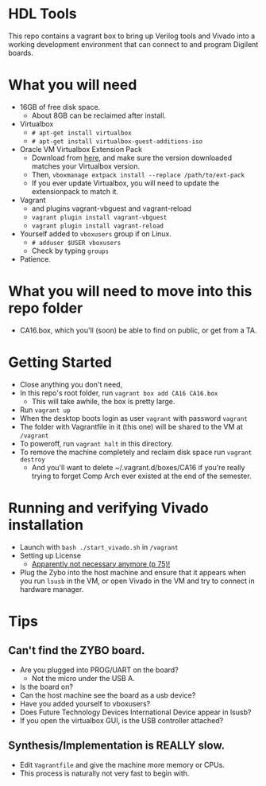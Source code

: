 # HDL Tools
This repo contains a vagrant box to bring up Verilog tools and Vivado into a
working development environment that can connect to and program Digilent boards.

# What you will need
* 16GB of free disk space.
  * About 8GB can be reclaimed after install.
* Virtualbox
  * `# apt-get install virtualbox`
  * `# apt-get install virtualbox-guest-additions-iso`
* Oracle VM Virtualbox Extension Pack
  * Download from [here](https://www.virtualbox.org/wiki/Downloads), and make sure the version downloaded matches your Virtualbox version.
  * Then, `vboxmanage extpack install --replace /path/to/ext-pack`
  * If you ever update Virtualbox, you will need to update the extensionpack to match it.
* Vagrant
  * and plugins vagrant-vbguest and vagrant-reload
  * `vagrant plugin install vagrant-vbguest`
  * `vagrant plugin install vagrant-reload`
* Yourself added to `vboxusers` group if on Linux.
  * `# adduser $USER vboxusers`
  * Check by typing `groups`
* Patience.

# What you will need to move into this repo folder
* CA16.box, which you'll (soon) be able to find on public, or get from a TA.

# Getting Started
* Close anything you don't need,
* In this repo's root folder, run `vagrant box add CA16 CA16.box`
  * This will take awhile, the box is pretty large.
* Run `vagrant up`
* When the desktop boots login as user `vagrant` with password `vagrant`
* The folder with Vagrantfile in it (this one) will be shared to the VM at `/vagrant`
* To poweroff, run `vagrant halt` in this directory.
* To remove the machine completely and reclaim disk space run `vagrant destroy`
  * And you'll want to delete ~/.vagrant.d/boxes/CA16 if you're really trying to forget Comp Arch ever existed at the end of the semester.

# Running and verifying Vivado installation
* Launch with `bash ./start_vivado.sh` in `/vagrant`
* Setting up License
  * [Apparently not necessary anymore (p 75)!](http://www.xilinx.com/support/documentation/sw_manuals/xilinx2016_2/ug973-vivado-release-notes-install-license.pdf)
* Plug the Zybo into the host machine and ensure that it appears when you run `lsusb` in the VM, or open Vivado in the VM and try to connect in hardware manager.

# Tips
## Can't find the ZYBO board.
* Are you plugged into PROG/UART on the board?
  * Not the micro under the USB A.
* Is the board on?
* Can the host machine see the board as a usb device?
* Have you added yourself to vboxusers?
* Does Future Technology Devices International Device appear in lsusb?
* If you open the virtualbox GUI, is the USB controller attached?

## Synthesis/Implementation is REALLY slow.
* Edit `Vagrantfile` and give the machine more memory or CPUs.
* This process is naturally not very fast to begin with.
